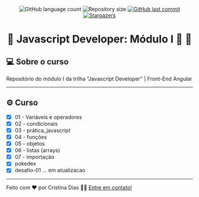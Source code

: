 
<p align="center">
  <img alt="GitHub language count" src="https://img.shields.io/github/languages/count/crisgit/javascript-developer?color=%2304D361">

  <img alt="Repository size" src="https://img.shields.io/github/repo-size/crisgit/javascript-developer">

  <a href="https://github.com/crisgit/ada-curso/commits/master">
    <img alt="GitHub last commit" src="https://img.shields.io/github/last-commit/crisgit/javascript-developer">
  </a>
    
   <a href="https://github.com/crisgit/ada-curso/stargazers">
    <img alt="Stargazers" src="https://img.shields.io/github/stars/crisgit/ada-curso?style=social">
   </a>  
 
</p>

<h1 align="center"> 
	🚧  Javascript Developer: Módulo I 🚀 🚧
</h1>

## 💻 Sobre o curso

Repositório do módulo I da trilha "Javascript Developer" | Front-End Angular

---

## ⚙️ Curso

  - [x] 01 - Variáveis e operadores
  - [x] 02 - condicionais
  - [x] 03 - prática_javascript
  - [x] 04 - funções
  - [x] 05 - objetos
  - [x] 06 - listas (arrays)
  - [x] 07 - importação
  - [x] pokedex 
  - [x] desafio-01 ... em atualizacao

---

Feito com ❤️ por Cristina Dias 👋🏽 [Entre em contato!](https://www.linkedin.com/in/cristina-d)
